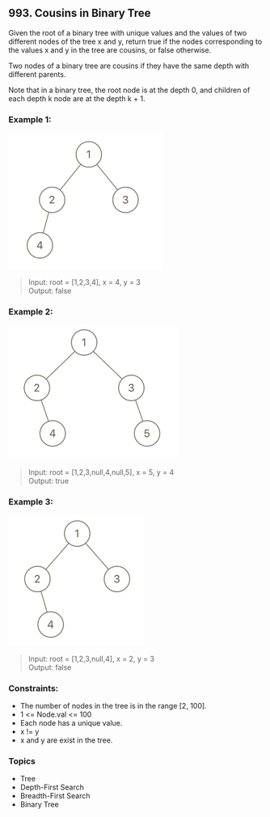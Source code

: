 ## 993. Cousins in Binary Tree
Given the root of a binary tree with unique values and the values of two different nodes of the tree x and y, return true if the nodes corresponding to the values x and y in the tree are cousins, or false otherwise.

Two nodes of a binary tree are cousins if they have the same depth with different parents.

Note that in a binary tree, the root node is at the depth 0, and children of each depth k node are at the depth k + 1.

### Example 1:

![](image1.png)
> Input: root = [1,2,3,4], x = 4, y = 3<br/>
> Output: false

### Example 2:

![](image2.png)
> Input: root = [1,2,3,null,4,null,5], x = 5, y = 4<br/>
> Output: true

### Example 3:

![](image3.png)
> Input: root = [1,2,3,null,4], x = 2, y = 3<br/>
> Output: false

### Constraints:

- The number of nodes in the tree is in the range [2, 100].
- 1 <= Node.val <= 100
- Each node has a unique value.
- x != y
- x and y are exist in the tree.

### Topics

- Tree
- Depth-First Search
- Breadth-First Search
- Binary Tree
